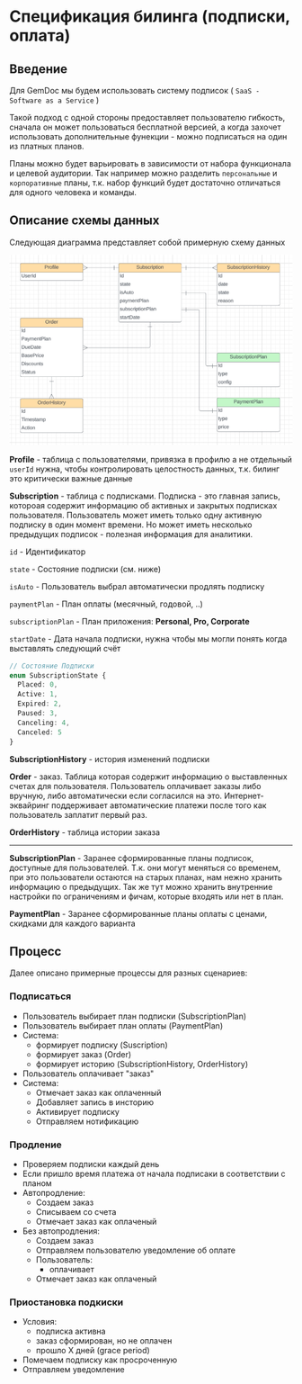 # Спецификация билинга (подписки, оплата)

## Введение

Для GemDoc мы будем использовать систему подписок ( `SaaS - Software as a Service` )

Такой подход с одной стороны предоставляет пользователю гибкость, сначала он может пользоваться бесплатной версией, а когда захочет использовать дополнительные фунекции - можно подписаться на один из платных планов.

Планы можно будет варьировать в зависимости от набора функционала и целевой аудитории. Так например можно разделить `персональные` и `корпоративные` планы, т.к. набор функций будет достаточно отличаться для одного человека и команды.

## Описание схемы данных

Следующая диаграмма представляет собой примерную схему данных

<img src="billing_data_model.png"/>

**Profile** - таблица с пользователями, привязка в профилю а не отдельный `userId` нужна, чтобы контролировать целостность данных, т.к. билинг это критически важные данные

**Subscription** - таблица с подписками. Подписка - это главная запись, котороая содержит информацию об активных и закрытых подписках пользователя. Пользователь может иметь только одну активную подписку в один момент времени. Но может иметь несколько предыдущих подписок - полезная информация для аналитики.

`id` - Идентификатор

`state` - Состояние подписки (см. ниже)

`isAuto` - Пользователь выбрал автоматически продлять подписку

`paymentPlan` - План оплаты (месячный, годовой, ..)

`subscriptionPlan` - План приложения: **Personal, Pro, Corporate**

`startDate` - Дата начала подписки, нужна чтобы мы могли понять когда выставлять следующий счёт

```ts
// Состояние Подписки
enum SubscriptionState {
  Placed: 0,
  Active: 1,
  Expired: 2,
  Paused: 3,
  Canceling: 4,
  Canceled: 5
}
```

**SubscriptionHistory** - история изменений подписки

**Order** - заказ. Таблица которая содержит информацию о выставленных счетах для пользователя. Пользователь оплачивает заказы либо вручную, либо автоматически если согласился на это. Интернет-эквайринг поддерживает автоматические платежи после того как пользователь заплатит первый раз.

**OrderHistory** - таблица истории заказа

---

**SubscriptionPlan** - Заранее сформированные планы подписок, доступные для пользователей. Т.к. они могут меняться со временем, при это пользователи остаются на старых планах, нам нежно хранить информацию о предыдущих. Так же тут можно хранить внутренние настройки по ограничениям и фичам, которые входять или нет в план.

**PaymentPlan** - Заранее сформированные планы оплаты с ценами, скидками для каждого варианта

## Процесс

Далее описано примерные процессы для разных сценариев:

### Подписаться
- Пользователь выбирает план подписки (SubscriptionPlan)
- Пользователь выбирает план оплаты (PaymentPlan)
- Система:
  - формирует подписку (Suscription)
  - формирует заказ (Order)
  - формирует историю (SubscriptionHistory, OrderHistory)
- Пользователь оплачивает "заказ"
- Система:
  - Отмечает заказ как оплаченный
  - Добавляет запись в инсторию
  - Активирует подписку
  - Отправляем нотификацию

### Продление
- Проверяем подписки каждый день
- Если пришло время платежа от начала подписаки в соответствии с планом
- Автопродление:
  - Создаем заказ
  - Списываем со счета
  - Отмечает заказ как оплаченый
- Без автопродления:
  - Создаем заказ
  - Отправляем пользователю уведомление об оплате
  - Пользователь:
    - оплачивает
  - Отмечает заказ как оплаченый

### Приостановка подкиски
- Условия:
  - подписка активна
  - заказ сформирован, но не оплачен
  - прошло Х дней (grace period)
- Помечаем подписку как просроченную
- Отправляем уведомление